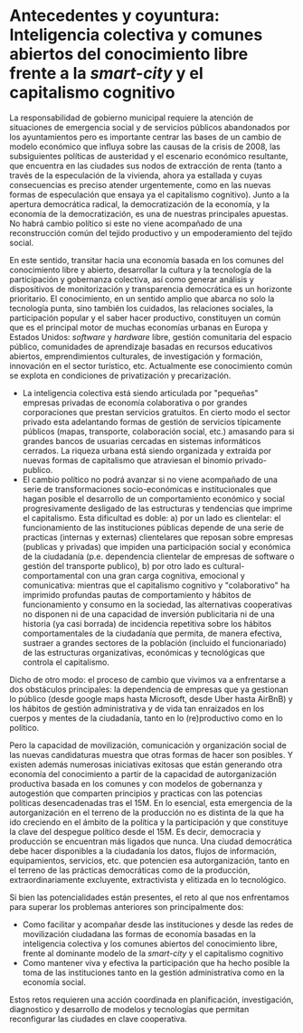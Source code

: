 # Antecedentes y coyuntura: Inteligencia colectiva y comunes abiertos del conocimiento libre frente a la *smart-city* y el capitalismo cognitivo


La responsabilidad de gobierno municipal requiere la atención de situaciones de emergencia social y de servicios públicos abandonados por los ayuntamientos pero es importante centrar las bases de un cambio de modelo económico que influya sobre las causas de la crisis de 2008, las subsiguientes políticas de austeridad y el escenario económico resultante, que encuentra en las ciudades sus nodos de extracción de renta (tanto a través de la especulación de la vivienda, ahora ya estallada y cuyas consecuencias es preciso atender urgentemente, como en las nuevas formas de especulación que ensaya ya el capitalismo cognitivo). Junto a la apertura democrática radical, la democratización de la economía, y la economía de la democratización, es una de nuestras principales apuestas. No habrá cambio político si este no viene acompañado de una reconstrucción común del tejido productivo y un empoderamiento del tejido social. 


En este sentido, transitar hacia una economía basada en los comunes del conocimiento libre y abierto, desarrollar la cultura y la tecnología de la participación y gobernanza colectiva, así como generar análisis y dispositivos de monitorización y transparencia democrática es un horizonte prioritario. El conocimiento, en un sentido amplio que abarca no solo la tecnología punta, sino también los cuidados, las relaciones sociales, la participación popular y el saber hacer productivo, constituyen un común que es el principal motor de muchas economías urbanas en Europa y Estados Unidos: *software* y *hardware* libre, gestión comunitaria del espacio público, comunidades de aprendizaje basadas en recursos educativos abiertos, emprendimientos culturales, de investigación y formación, innovación en el sector turístico, etc. Actualmente ese conocimiento común se explota en condiciones de privatización y precarización. 
* La inteligencia colectiva está siendo articulada por "pequeñas" empresas privadas de economía colaborativa o por grandes corporaciones que prestan servicios gratuitos. En cierto modo el sector privado esta adelantando formas de gestión de servicios típicamente públicos (mapas, transporte, colaboración social, etc.) amasando para si grandes bancos de usuarias cercadas en sistemas informáticos cerrados. La riqueza urbana está siendo organizada y extraída por nuevas formas de capitalismo que atraviesan el binomio privado-publico.
* El cambio político no podrá avanzar si no viene acompañado de una serie de transformaciones socio-económicas e institucionales que hagan posible el desarrollo de un comportamiento económico y social progresivamente desligado de las estructuras y tendencias que imprime el capitalismo. Esta dificultad es doble: a) por un lado es clientelar: el funcionamiento de las instituciones públicas depende de una serie de practicas (internas y externas) clientelares que reposan sobre empresas (publicas y privadas) que impiden una participación social y económica de la ciudadanía (p.e. dependencia clientelar de empresas de software o gestión del transporte publico), b) por otro lado es cultural-comportamental con una gran carga cognitiva, emocional y comunicativa: mientras que el capitalismo cognitivo y "colaborativo" ha imprimido profundas pautas de comportamiento y hábitos de funcionamiento y consumo en la sociedad, las alternativas cooperativas no disponen ni de una capacidad de inversión publicitaria ni de una historia (ya casi borrada) de incidencia repetitiva sobre los hábitos comportamentales de la ciudadanía que permita, de manera efectiva, sustraer a grandes sectores de la población (incluido el funcionariado) de las estructuras organizativas, económicas y tecnológicas que controla el capitalismo.

Dicho de otro modo: el proceso de cambio que vivimos va a enfrentarse a dos obstáculos principales: la dependencia de empresas que ya gestionan lo público (desde google maps hasta Microsoft, desde Uber hasta AirBnB) y los hábitos de gestión administrativa y de vida tan enraizados en los cuerpos y mentes de la ciudadanía, tanto en lo (re)productivo como en lo político.


Pero la capacidad de movilización, comunicación y organización social de las nuevas candidaturas muestra que otras formas de hacer son posibles. Y existen además numerosas iniciativas exitosas que están generando otra economía del conocimiento a partir de la capacidad de autorganización productiva basada en los comunes y con modelos de gobernanza y autogestión que comparten principios y practicas con las potencias políticas desencadenadas tras el 15M. En  lo esencial, esta emergencia de la autorganización en el terreno de la  producción no es distinta de la que ha ido creciendo en el ámbito de la  política y la participación y que constituye la clave del despegue  político desde el 15M. Es decir, democracia y producción se encuentran  más ligados que nunca. Una ciudad democrática debe hacer disponibles a  la ciudadanía los datos, flujos de información, equipamientos, servicios, etc. que potencien esa autorganización, tanto en el terreno de las prácticas democráticas como de la producción, extraordinariamente  excluyente, extractivista y elitizada en lo tecnológico.

Si bien las potencialidades están presentes, el reto al que nos enfrentamos para superar los problemas anteriores son principalmente dos:

* Como facilitar y acompañar desde las instituciones y desde las redes de movilización ciudadana las formas de economía basadas en la inteligencia colectiva y los comunes abiertos del conocimiento libre, frente al dominante modelo de la *smart-city* y el capitalismo cognitivo
* Como mantener viva y efectiva la participación que ha hecho posible la toma de las instituciones tanto en la gestión administrativa como en la economía social.

Estos retos requieren una acción coordinada en planificación, investigación, diagnostico y desarrollo de modelos y tecnologías que permitan reconfigurar las ciudades en clave cooperativa.
